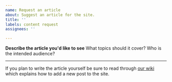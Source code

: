 ```yaml
---
name: Request an article
about: Suggest an article for the site.
title: ''
labels: content request
assignees: ''

---
```


**Describe the article you'd like to see**
What topics should it cover? Who is the intended audience?

---

If you plan to write the article yourself be sure to read through [our wiki](https://github.com/googlechrome/web.dev/wiki) which explains how to add a new post to the site.
